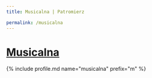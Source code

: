 ```yaml
---
title: Musicalna | Patromierz

permalink: /musicalna
---
```


# [Musicalna](https://patronite.pl/musicalna)

{% include profile.md name="musicalna" prefix="m" %}
